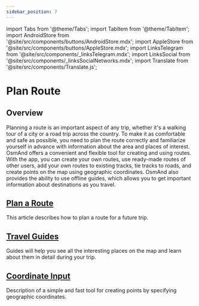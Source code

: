 ```yaml
---
sidebar_position: 7
---
```


import Tabs from '@theme/Tabs';
import TabItem from '@theme/TabItem';
import AndroidStore from '@site/src/components/buttons/AndroidStore.mdx';
import AppleStore from '@site/src/components/buttons/AppleStore.mdx';
import LinksTelegram from '@site/src/components/_linksTelegram.mdx';
import LinksSocial from '@site/src/components/_linksSocialNetworks.mdx';
import Translate from '@site/src/components/Translate.js';

# Plan Route

## Overview

Planning a route is an important aspect of any trip, whether it's a walking tour of a city or a road trip across the country. To make it as comfortable and safe as possible, you need to plan the route correctly and familiarize yourself in advance with information about the area and places of interest. OsmAnd offers a convenient and flexible tool for creating and using routes. With the app, you can create your own routes, use ready-made routes of other users, add your own routes to existing tracks, tie tracks to roads, and create points on the map using geographic coordinates. OsmAnd also provides the ability to use offline guides, which allows you to get important information about destinations as you travel.  

<!-- OsmAnd allows you to create your own routes and to use other user routes for trips.

OsmAnd allows you to build various routes as tracks, add a route to existing tracks, snap a track to roads.
Using offline Travel guides is an important source of information while traveling. -->


## [Plan a Route](./create-route.md)

This article describes how to plan a route for a future trip.


## [Travel Guides](./travel-guides.md)

Guides will help you see all the interesting places on the map and learn about them in detail during your trip.


## [Coordinate Input](./coordinate-input.md)

Description of a simple and fast tool for creating points by specifying geographic coordinates.
